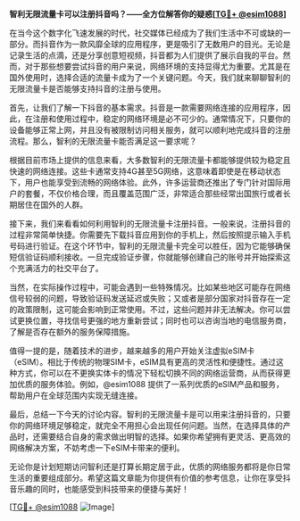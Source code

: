 **智利无限流量卡可以注册抖音吗？——全方位解答你的疑惑[[TG💪+ @esim1088](https://t.me/s/esim1088)]**

在当今这个数字化飞速发展的时代，社交媒体已经成为了我们生活中不可或缺的一部分。而抖音作为一款风靡全球的应用程序，更是吸引了无数用户的目光。无论是记录生活的点滴，还是分享创意短视频，抖音都为人们提供了展示自我的平台。然而，对于那些想要尝试抖音的用户来说，网络环境的支持显得尤为重要。尤其是在国外使用时，选择合适的流量卡成为了一个关键问题。今天，我们就来聊聊智利的无限流量卡是否能够支持抖音的注册与使用。

首先，让我们了解一下抖音的基本需求。抖音是一款需要网络连接的应用程序，因此，在注册和使用过程中，稳定的网络环境是必不可少的。通常情况下，只要你的设备能够正常上网，并且没有被限制访问相关服务，就可以顺利地完成抖音的注册流程。那么，智利的无限流量卡能否满足这一要求呢？

根据目前市场上提供的信息来看，大多数智利的无限流量卡都能够提供较为稳定且快速的网络连接。这些卡通常支持4G甚至5G网络，这意味着即使是在移动状态下，用户也能享受到流畅的网络体验。此外，许多运营商还推出了专门针对国际用户的套餐，不仅价格合理，而且覆盖范围广泛，非常适合那些经常出国旅行或者长期居住在国外的人群。

接下来，我们来看看如何利用智利的无限流量卡注册抖音。一般来说，注册抖音的过程非常简单快捷。你需要先下载抖音应用到你的手机上，然后按照提示输入手机号码进行验证。在这个环节中，智利的无限流量卡完全可以胜任，因为它能够确保短信验证码顺利接收。一旦完成验证步骤，你就能够创建自己的账号并开始探索这个充满活力的社交平台了。

当然，在实际操作过程中，可能会遇到一些特殊情况。比如某些地区可能存在网络信号较弱的问题，导致验证码发送延迟或失败；又或者是部分国家对抖音存在一定的政策限制，这可能会影响到正常使用。不过，这些问题并非无法解决。你可以尝试更换位置，寻找信号更强的地方重新尝试；同时也可以咨询当地的电信服务商，了解是否存在额外的服务保障措施。

值得一提的是，随着技术的进步，越来越多的用户开始关注虚拟eSIM卡（eSIM）。相比于传统的物理SIM卡，eSIM具有更高的灵活性和便捷性。通过这种方式，你可以在不更换实体卡的情况下轻松切换不同的网络运营商，从而获得更加优质的服务体验。例如，@esim1088 提供了一系列优质的eSIM产品和服务，帮助用户在全球范围内实现无缝连接。

最后，总结一下今天的讨论内容。智利的无限流量卡是可以用来注册抖音的，只要你的网络环境足够稳定，就完全不用担心会出现任何问题。当然，在选择具体的产品时，还需要结合自身的需求做出明智的选择。如果你希望拥有更灵活、更高效的网络解决方案，不妨考虑一下eSIM卡带来的便利。

无论你是计划短期访问智利还是打算长期定居于此，优质的网络服务都将是你日常生活的重要组成部分。希望这篇文章能为你提供有价值的参考信息，让你在享受抖音乐趣的同时，也能感受到科技带来的便捷与美好！

[[TG💪+ @esim1088](https://t.me/s/esim1088) ![Image](https://i.postimg.cc/4NQfJmqS/Snipaste-2025-05-13-00-14-12.png)]